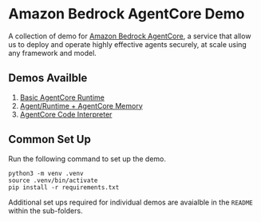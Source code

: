 # Amazon Bedrock AgentCore Demo

A collection of demo for [Amazon Bedrock AgentCore](https://docs.aws.amazon.com/bedrock-agentcore/index.html), a service that allow us to deploy and operate highly effective agents securely, at scale using any framework and model.


## Demos Availble
1. [Basic AgentCore Runtime](./basic_runtime/README.md)
1. [Agent/Runtime + AgentCore Memory](./memory/README.md)
1. [AgentCore Code Interpreter](./code_Interpreter/README.md)


## Common Set Up

Run the following command to set up the demo.
```
python3 -m venv .venv
source .venv/bin/activate
pip install -r requirements.txt
```

Additional set ups required for individual demos are avaialble in the `README` within the sub-folders.
